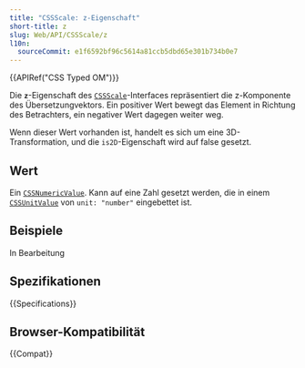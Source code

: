 ```yaml
---
title: "CSSScale: z-Eigenschaft"
short-title: z
slug: Web/API/CSSScale/z
l10n:
  sourceCommit: e1f6592bf96c5614a81ccb5dbd65e301b734b0e7
---
```


{{APIRef("CSS Typed OM")}}

Die **`z`**-Eigenschaft des
[`CSSScale`](/de/docs/Web/API/CSSScale)-Interfaces repräsentiert die z-Komponente des Übersetzungvektors. Ein positiver Wert bewegt das Element in Richtung des Betrachters, ein negativer Wert dagegen weiter weg.

Wenn dieser Wert vorhanden ist, handelt es sich um eine 3D-Transformation, und die `is2D`-Eigenschaft wird auf false gesetzt.

## Wert

Ein [`CSSNumericValue`](/de/docs/Web/API/CSSNumericValue). Kann auf eine Zahl gesetzt werden, die in einem [`CSSUnitValue`](/de/docs/Web/API/CSSUnitValue) von `unit: "number"` eingebettet ist.

## Beispiele

In Bearbeitung

## Spezifikationen

{{Specifications}}

## Browser-Kompatibilität

{{Compat}}

